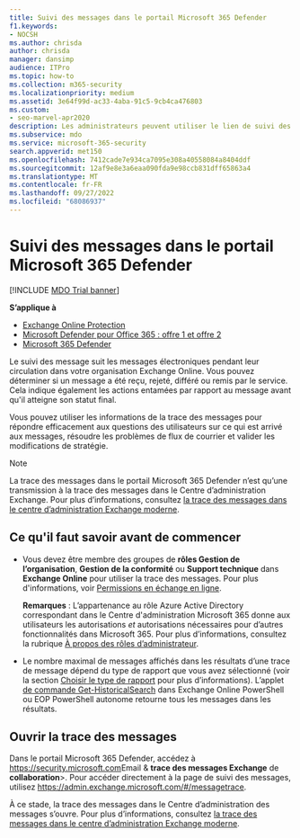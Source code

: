 ```yaml
---
title: Suivi des messages dans le portail Microsoft 365 Defender
f1.keywords:
- NOCSH
ms.author: chrisda
author: chrisda
manager: dansimp
audience: ITPro
ms.topic: how-to
ms.collection: m365-security
ms.localizationpriority: medium
ms.assetid: 3e64f99d-ac33-4aba-91c5-9cb4ca476803
ms.custom:
- seo-marvel-apr2020
description: Les administrateurs peuvent utiliser le lien de suivi des messages dans le portail Microsoft 365 Defender pour savoir ce qui est arrivé aux messages.
ms.subservice: mdo
ms.service: microsoft-365-security
search.appverid: met150
ms.openlocfilehash: 7412cade7e934ca7095e308a40558084a8404ddf
ms.sourcegitcommit: 12af9e8e3a6eaa090fda9e98ccb831dff65863a4
ms.translationtype: MT
ms.contentlocale: fr-FR
ms.lasthandoff: 09/27/2022
ms.locfileid: "68086937"
---
```

# <a name="message-trace-in-the-microsoft-365-defender-portal"></a>Suivi des messages dans le portail Microsoft 365 Defender

[!INCLUDE [MDO Trial banner](../includes/mdo-trial-banner.md)]

**S’applique à**
- [Exchange Online Protection](exchange-online-protection-overview.md)
- [Microsoft Defender pour Office 365 : offre 1 et offre 2](defender-for-office-365.md)
- [Microsoft 365 Defender](../defender/microsoft-365-defender.md)

Le suivi des message suit les messages électroniques pendant leur circulation dans votre organisation Exchange Online. Vous pouvez déterminer si un message a été reçu, rejeté, différé ou remis par le service. Cela indique également les actions entamées par rapport au message avant qu'il atteigne son statut final.

Vous pouvez utiliser les informations de la trace des messages pour répondre efficacement aux questions des utilisateurs sur ce qui est arrivé aux messages, résoudre les problèmes de flux de courrier et valider les modifications de stratégie.

> [!NOTE]
> La trace des messages dans le portail Microsoft 365 Defender n’est qu’une transmission à la trace des messages dans le Centre d’administration Exchange. Pour plus d’informations, consultez [la trace des messages dans le centre d’administration Exchange moderne](/exchange/monitoring/trace-an-email-message/message-trace-modern-eac).

## <a name="what-do-you-need-to-know-before-you-begin"></a>Ce qu'il faut savoir avant de commencer

- Vous devez être membre des groupes de **rôles Gestion de l’organisation**, **Gestion de la conformité** ou **Support technique** dans **Exchange Online** pour utiliser la trace des messages. Pour plus d'informations, voir [Permissions en échange en ligne](/exchange/permissions-exo/permissions-exo).

  **Remarques** : L’appartenance au rôle Azure Active Directory correspondant dans le Centre d'administration Microsoft 365 donne aux utilisateurs les autorisations _et_ autorisations nécessaires pour d’autres fonctionnalités dans Microsoft 365. Pour plus d’informations, consultez la rubrique [À propos des rôles d’administrateur](../../admin/add-users/about-admin-roles.md).

- Le nombre maximal de messages affichés dans les résultats d’une trace de message dépend du type de rapport que vous avez sélectionné (voir la section [Choisir le type de rapport](/exchange/monitoring/trace-an-email-message/message-trace-modern-eac#choose-report-type) pour plus d’informations). L’applet [de commande Get-HistoricalSearch](/powershell/module/exchange/get-historicalsearch) dans Exchange Online PowerShell ou EOP PowerShell autonome retourne tous les messages dans les résultats.

## <a name="open-message-trace"></a>Ouvrir la trace des messages

Dans le portail Microsoft 365 Defender, accédez à <https://security.microsoft.com>Email & **trace des messages Exchange** de **collaboration**\>. Pour accéder directement à la page de suivi des messages, utilisez <https://admin.exchange.microsoft.com/#/messagetrace>.

À ce stade, la trace des messages dans le Centre d’administration des messages s’ouvre. Pour plus d’informations, consultez [la trace des messages dans le centre d’administration Exchange moderne](/exchange/monitoring/trace-an-email-message/message-trace-modern-eac).
